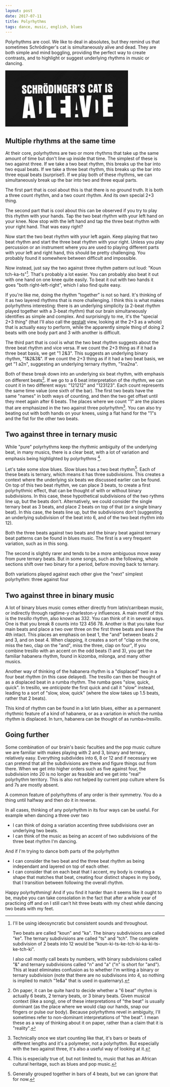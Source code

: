```yaml
---
layout: post
date: 2017-07-11
title: Polyrhythms
tags: dance, music, english, blues
---
```


Polyrhythms are cool. We like to deal in absolutes, but they remind us that sometimes Schrödinger's cat is simultaneously alive and dead. They are both simple and mind boggling, providing the perfect way to create contrasts, and to highlight or suggest underlying rhythms in music or dancing.

![Bones of the arm](/images/alive-dead.png)

## Multiple rhythms at the same time

At their core, polyrhythms are two or more rhythms that take up the same amount of time but don't line up inside that time. The simplest of these is two against three. If we take a two beat rhythm, this breaks up the bar into two equal beats. If we take a three beat rhythm, this breaks up the bar into three equal beats (surprise!). If we play both of these rhythms, we can simultaneously break up the bar into two and three equal parts.

<div class="loopy">
  <span class="sample" data-title="Two beat rhythm" data-pattern="11" data-src="/media/polyrhythms/Kounka.wav"></span>
  <span class="sample" data-title="Three beat rhythm" data-pattern="111" data-src="/media/polyrhythms/Kountchts.wav"></span>
  <span class="sample" data-title="Two against three polyrhythm" data-pattern="101110" data-src="/media/polyrhythms/Kountchkats.wav"></span>
</div>

The first part that is cool about this is that there is no ground truth. It is both a three count rhythm, and a two count rhythm. And its own special 2+3 thing.

The second part that is cool about this can be observed if you try to play this rhythm with your hands. Tap the two beat rhythm with your left hand on your knee. Now stop with the left hand and tap the three beat rhythm with your right hand. That was easy right?

Now start the two beat rhythm with your left again. Keep playing that two beat rhythm and start the three beat rhythm with your right. Unless you play percussion or an instrument where you are used to playing different parts with your left and right hand, this should be pretty challenging. You probably found it somewhere between difficult and impossible.

Now instead, just say the two against three rhythm pattern out loud: "Koun tch-ka-ts"[^5]. That's probably a lot easier. You can probably also beat it out with one hand on one knee quite easily. To beat it out with two hands it goes "both right-left-right", which I also find quite easy.

If you're like me, doing the rhythm "together" is not so hard. It's thinking of it as two layered rhythms that is more challenging. I think this is what makes polyrhythms interesting: there is an underlying simplicity (a 2-beat rhythm played together with a 3-beat rhythm) that our brain simultaneously identifies as simple and complex. And surprisingly to me, it's the "special 2+3 thing" (that I'll also call the [gestalt](https://en.wikipedia.org/wiki/Gestalt) view, looking at the 2+3 as a whole) that is actually easy to perform, while the apparently simple thing of doing 2 beats with one body part and 3 with another is difficult.

The third part that is cool is what the two beat rhythm suggests about the three beat rhythm and vice versa. If we count the 2+3 thing as if it had a three beat basis, we get "1 2&3". This suggests an underlying binary rhythm, "1&2&3&". If we count the 2+3 thing as if it had a two beat basis, we get "1 a2n", suggesting an underlying ternary rhythm, "1na2na".

<div class="loopy">
  <span class="sample" data-title="Two against three with a 3 beat basis" data-pattern="101210" data-src="/media/polyrhythms/12&3.wav"></span>
  <span class="sample" data-title="Three beat binary rhythm" data-pattern="121212" data-src="/media/polyrhythms/1&2&3&.wav"></span>
  <span class="sample" data-title="Two against three with a 2 beat basis" data-pattern="102120" data-src="/media/polyrhythms/1a2n.wav"></span>
  <span class="sample" data-title="Two beat ternary rhythm" data-pattern="122122" data-src="/media/polyrhythms/1na2na.wav"></span>
</div>

Both of these break down into an underlying six beat rhythm, with emphasis on different beats[^1]. If we go to a 6 beat interpretation of the rhythm, we can count it in two different ways: "121212" and "123123". Each count represents the same time value (one sixth of the bar). The first two beats have the same "names" in both ways of counting, and then the two get offset until they meet again after 6 beats. The places where we count "1" are the places that are emphasized in the two against three polyrhythm[^2]. You can also try beating out with both hands on your knees, using a flat hand for the "1"s and the fist for the other two beats.

<div class="loopy">
  <span class="sample" data-title="Counting six beats in twos" data-pattern="121212" data-src="/media/polyrhythms/121212.wav"></span>
  <span class="sample" data-title="Counting six beats in threes" data-pattern="122122" data-src="/media/polyrhythms/123123.wav"></span>
  <span class="sample" data-title="Counting only the '1's" data-pattern="101110" data-src="/media/polyrhythms/1111.wav"></span>
  <span class="sample" data-title="Two against three with a 6 beat basis" data-pattern="122122" data-src="/media/polyrhythms/1345.wav"></span>
</div>

## Two against three in ternary music 

While "pure" polyrhythms keep the rhythmic ambiguity of the underlying beat, in many musics, there is a clear beat, with a lot of variation and emphasis being highlighted by polyrhythms [^4]. 

Let's take some slow blues. Slow blues has a two beat rhythm[^3]. Each of these beats is ternary, which means it has three subdivisions. This creates a context where the underlying six beats we discussed earlier can be found. On top of this two beat rhythm, we can place 3 beats, to create a first polyrhythmic effect, that can be thought of with or without binary subdivisions. In this case, these hypothetical subdivisions of the two rythms line up, but the beats don't. Alternatively, we could consider the single ternary beat as 3 beats, and place 2 beats on top of that (or a single binary beat). In this case, the beats line up, but the subdivisions don't (suggesting an underlying subdivision of the beat into 6, and of the two beat rhythm into 12). 

<div class="loopy">
  <span class="sample" data-title="8 beats of slow blues" data-pattern="11111111" data-src="/media/polyrhythms/pissin-on-a-skunk-8beats.wav"></span>
  <span class="sample" data-title="Two ternary beats" data-pattern="122122" data-src="/media/polyrhythms/Kountstchkatstch.wav"></span>
  <span class="sample" data-title="Three binary beats" data-pattern="101010" data-src="/media/polyrhythms/Kountchts.wav"></span>
  <span class="sample" data-title="Three against two with subdivisions" data-pattern="121212" data-src="/media/polyrhythms/1&2&3&.wav"></span>
  <span class="sample" data-title="Two binary beats" data-pattern="100100100100" data-src="/media/polyrhythms/Kounkekake.wav"></span>
  <span class="sample" data-title="Binary against ternary with subdivisions" data-pattern="102320102320" data-src="/media/polyrhythms/Kountsketchkatsketch.wav"></span>
</div>

Both the three beats against two beats and the binary beat against ternary beat patterns can be found in blues music. The first is a very frequent variation, such as in this song.

<div class="loopy">
  <span class="sample" data-title="Pissin' on a skunk" data-pattern="102102102102101010102102" data-src="/media/polyrhythms/pissin-on-a-skunk-8beats-3over2.wav"></span>
  <span class="sample" data-title="Two ternary beats" data-pattern="122122" data-src="/media/polyrhythms/1na2na-pissin.wav"></span>
  <span class="sample" data-title="Three binary beats" data-pattern="121212" data-src="/media/polyrhythms/1&2&3&-pissin.wav"></span>
</div>

The second is slightly rarer and tends to be a more ambiguous move away from pure ternary beats. But in some songs, such as the following, whole sections shift over two binary for a period, before moving back to ternary.

<div class="loopy">
  <span class="sample" data-title="Need a little more time" data-pattern="400050400050400050400050400050400050400050400050400050400050400050400050400050400050400050400050400500400500400500400500400500400500400500400500400500400500400500400500400500400500400500400500" data-src="/media/polyrhythms/need-little-more-time-ternary-binary.wav"></span>
  <span class="sample" data-title="Two ternary beats" data-pattern="122122" data-src="/media/polyrhythms/1na2na-moretime.wav"></span>
  <span class="sample" data-title="Two binary beats" data-pattern="1212" data-src="/media/polyrhythms/1&2&-moretime.wav"></span>
</div>

Both variations played against each other give the "next" simplest polyrhythm: three against four

<div class="loopy">
  <span class="sample" data-title="Three beats" data-pattern="101010" data-src="/media/polyrhythms/Kountchts.wav"></span>
  <span class="sample" data-title="Four beats" data-pattern="1111" data-src="/media/polyrhythms/Kounkekake.wav"></span>
  <span class="sample" data-title="Three against four" data-pattern="100320102300" data-src="/media/polyrhythms/Kounketchkatske.wav"></span>
</div>

## Two against three in binary music

A lot of binary blues music comes either directly from latin/carribean music, or indirectly through ragtime-y charleston-y influences. A main motif of this is the *tresillo* rhythm, also known as 332. You can think of it in several ways. One is that you break 8 counts into 123 456 78. Another is that you take four main beats and place a two over three on the first three beats and leave the 4th intact. This places an emphasis on beat 1, the "and" between beats 2 and 3, and on beat 4. When clapping, it creates a sort of "clap on the one, miss the two, clap on the "and", miss the three, clap on four",  If you combine tresillo with an accent on the odd beats (1 and 3), you get the familiar habanera rhythm, found in kizomba, milonga, and many other musics. 

<div class="loopy">
  <span class="sample" data-title="tresillo" data-pattern="10010010" data-src="/media/polyrhythms/Kounkati.wav"></span>
  <span class="sample" data-title="tresillo as 332" data-pattern="12212212" data-src="/media/polyrhythms/12312312.wav"></span>
  <span class="sample" data-title="four beats" data-pattern="1111" data-src="/media/polyrhythms/1234.wav"></span>
  <span class="sample" data-title="tresillo counted on 4 binary beats" data-pattern="13323313" data-src="/media/polyrhythms/1&2and3&4&.wav"></span>
  <span class="sample" data-title="habanera" data-pattern="10011010" data-src="/media/polyrhythms/1&34.wav"></span>
</div>

Another way of thinking of the habanera rhythm is a "displaced" two in a four beat rhythm (in this case delayed). The tresillo can then be thought of as a displaced beat in a rumba rhythm. The rumba goes "slow, quick, quick". In tresillo, we *anticipate* the first quick and call it "slow" instead, leading to a sort of "slow, slow, quick" (where the slow takes up 1.5 beats, rather that 2 beats).

<div class="loopy">
  <span class="sample" data-title="four beats" data-pattern="1212" data-src="/media/polyrhythms/1234.wav"></span>
  <span class="sample" data-title="habanera as delayed 2" data-pattern="10021020" data-src="/media/polyrhythms/1234-displaced.wav"></span>
  <span class="sample" data-title="rumba as slow quick quick" data-pattern="10001010" data-src="/media/polyrhythms/Slowquickquick.wav"></span>
  <span class="sample" data-title="tresillo as anticipate quick" data-pattern="10010010" data-src="/media/polyrhythms/Slowslowquick.wav"></span>
</div>

This kind of rhythm can be found in a lot latin blues, either as a permanent rhythmic feature of a kind of habanera, or as a variation in which the rumba rhythm is displaced. In turn, habanera can be thought of as rumba+tresillo.

<div class="loopy">
  <span class="sample" data-title="latin blues extract" data-pattern="1212" data-src="/media/polyrhythms/hello-mrs-brown-4beats.wav"></span>
  <span class="sample" data-title="habanera" data-pattern="10021010" data-src="/media/polyrhythms/1&34.wav"></span>
  <span class="sample" data-title="rumba" data-pattern="10001010" data-src="/media/polyrhythms/Slowquickquick.wav"></span>
  <span class="sample" data-title="tresillo" data-pattern="10010010" data-src="/media/polyrhythms/Slowslowquick.wav"></span>
</div>

## Going further

Some combination of our brain's basic faculties and the pop music culture we are familiar with makes playing with 2 and 3, binary and ternary, relatively easy. Everything subdivides into 6, 8 or 12 and if necessary we can pretend that all the subdivisions are there and figure things out from there. When we get into higher orders such as five against four, the subdivision into 20 is no longer as feasible and we get into "real" polyrhythm territory. This is also not helped by current pop culture where 5s and 7s are mostly absent.

A common feature of polyrhythms of any order is their symmetry. You do a thing until halfway and then do it in reverse.

<div class="loopy">
  <span class="sample" data-title="four beats" data-pattern="1111" data-src="/media/polyrhythms/4over5-4beats.wav"></span>
  <span class="sample" data-title="five beats" data-pattern="11111" data-src="/media/polyrhythms/4over5-5beats.wav"></span>
  <span class="sample" data-title="four over five" data-pattern="10001100101010011000" data-src="/media/polyrhythms/4over5.wav"></span>
</div>

In all cases, thinking of any polyrhythm in its four ways can be useful. For example when dancing a three over two

 * I can think of doing a variation accenting three subdivisions over an underlying two beats. 
 * I can think of the music as being an accent of two subdivisions of the three beat rhythm I'm dancing. 

And if I'm trying to dance both parts of the polyrhythm 

 * I can consider the two beat and the three beat rhythm as being independant and layered on top of each other. 
 * I can consider that on each beat that I accent, my body is creating a shape that matches that beat, creating four distinct shapes in my body, that I transition between following the overall rhythm.

Happy polyrhythming! And if you find it harder than it seems like it ought to be, maybe you can take consolation in the fact that after a whole year of practicing off and on I still can't hit three beats with my chest while dancing two beats with my feet.

[^5]: I'll be using ideosyncratic but consistent sounds and throughout. 

       Two beats are called "koun" and "ka". The binary subdivisions are called "ke". The ternary subdivisions are called "ts" and "tch". The complete subdivision of 2 beats into 12 would be "koun-ki-ts-ke-tch-ki-ka-ki-ts-ke-tch-ki". 

       I also call mostly call beats by numbers, with binary subdivisions called "&" and ternary subdivisions called "n" and "a" ("n" is short for "and"). This at least eliminates confusion as to whether I'm writing a binary or ternary subdivision (note that there are no subdivisons into 4, so nothing is implied to match "1e&a" that is used in quaternary). 

[^1]: On paper, it can be quite hard to decide whether a "6 beat" rhythm is actually 6 beats, 2 ternary beats, or 3 binary beats. Given musical context (like a song), one of these interpretations of "the beat" is usually dominant (as the place where we would clap our hands, snap our fingers or pulse our body). Because polyrhythms revel in ambiguity, I'll sometimes refer to non-dominant interpretations of "the beat". I mean these as a way of thinking about it on paper, rather than a claim that it is "reality".

[^2]: Technically once we start counting like that, it's bars or beats of different lengths and it's a polymeter, not a polyrhythm. But especially with the two against three, it's also a useful way of looking at it.

[^3]: Generally grouped together in bars of 4 beats, but we can ignore that for now.

[^4]: This is especially true of, but not limited to, music that has an African cultural heritage, such as blues and pop music.



